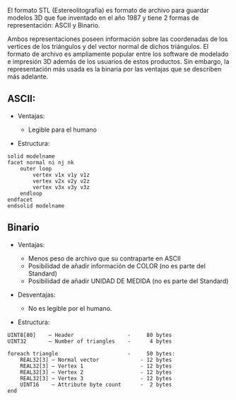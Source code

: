 El formato STL (Estereolitografía) es formato de archivo para guardar modelos 3D que
fue inventado en el año 1987 y tiene 2 formas de representación: ASCII y Binario.

Ambos representaciones poseen información sobre las coordenadas de los vertices de
los triángulos y del vector normal de dichos triángulos. El formato de archivo es
ampliamente popular entre los software de modelado e impresión 3D además de los usuarios
de estos productos. Sin embargo, la representación más usada es la binaria por las
ventajas que se describen más adelante.

## ASCII:
  
+ Ventajas:
  + Legible para el humano
  
+ Estructura:
```
solid modelname
facet normal ni nj nk
    outer loop
        vertex v1x v1y v1z
        vertex v2x v2y v2z
        vertex v3x v3y v3z
    endloop
endfacet
endsolid modelname
```

## Binario

+ Ventajas:
  + Menos peso de archivo que su contraparte en ASCII
  + Posibilidad de añadir información de COLOR (no es parte del Standard)
  + Posibilidad de añadir UNIDAD DE MEDIDA (no es parte del Standard)


+ Desventajas:
  + No es legible por el humano.

+ Estructura:
```
UINT8[80]    – Header                 -     80 bytes
UINT32       – Number of triangles    -      4 bytes

foreach triangle                      -     50 bytes:
    REAL32[3] – Normal vector             - 12 bytes
    REAL32[3] – Vertex 1                  - 12 bytes
    REAL32[3] – Vertex 2                  - 12 bytes
    REAL32[3] – Vertex 3                  - 12 bytes
    UINT16    – Attribute byte count      -  2 bytes
end
```
